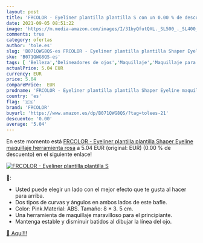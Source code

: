 ```yaml
---
layout: post
title: 'FRCOLOR - Eyeliner plantilla plantilla S con un 0.00 % de descuento'
date: 2021-09-05 08:51:22
image: 'https://m.media-amazon.com/images/I/31byQfutQXL._SL500_._SL400_.jpg'
comments: true
category: ofertas
author: 'tole.es'
slug: 'B071QWG8QS-es FRCOLOR - Eyeliner plantilla plantilla Shaper Eyeline...'
sku: 'B071QWG8QS-es'
tags: [ 'Belleza','Delineadores de ojos','Maquillaje','Maquillaje para ojos','frcolor','maquillaje', ]
actualPrice: 5.04 EUR
currency: EUR
price: 5.04
comparePrice:  EUR
prodname: 'FRCOLOR - Eyeliner plantilla plantilla Shaper Eyeline maquillaje herramienta rosa'
country: 'es'
flag: '🇪🇸'
brand: 'FRCOLOR'
buyurl: 'https://www.amazon.es/dp/B071QWG8QS/?tag=tolees-21'
descuento: '0.00'
average: '5.04'
---
```


En este momento está [FRCOLOR - Eyeliner plantilla plantilla Shaper Eyeline maquillaje herramienta rosa](https://www.amazon.es/dp/B071QWG8QS/?tag=tolees-21) a 5.04 EUR (original:  EUR) (0.00 %  de descuento) en el siguiente enlace!

[![FRCOLOR - Eyeliner plantilla plantilla S](https://m.media-amazon.com/images/I/31byQfutQXL._SL500_._SL400_.jpg)](https://www.amazon.es/dp/B071QWG8QS/?tag=tolees-21)

🔎:

- Usted puede elegir un lado con el mejor efecto que te gusta al hacer para arriba.
- Dos tipos de curvas y ángulos en ambos lados de este bafle.
- Color: Pink.Material: ABS. Tamaño: 8 * 3. 5 cm.
- Una herramienta de maquillaje maravilloso para el principiante.
- Mantenga estable y disminuir batidos al dibujar la línea del ojo.

[🛒 Aquí!!!](https://www.amazon.es/dp/B071QWG8QS/?tag=tolees-21)
